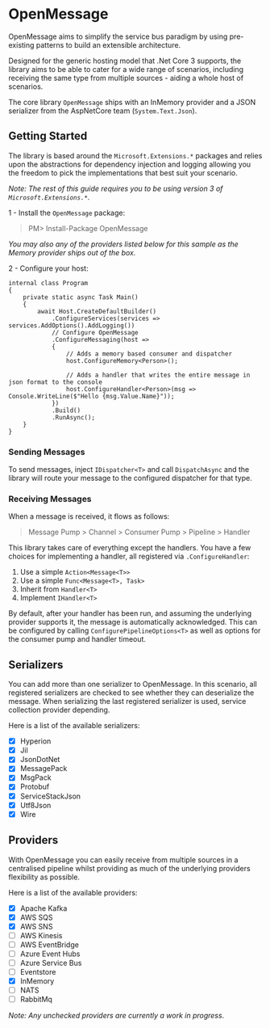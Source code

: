 # OpenMessage

OpenMessage aims to simplify the service bus paradigm by using pre-existing patterns to build an extensible architecture.

Designed for the generic hosting model that .Net Core 3 supports, the library aims to be able to cater for a wide range of scenarios, including receiving the same type from multiple sources - aiding a whole host of scenarios.

The core library `OpenMessage` ships with an InMemory provider and a JSON serializer from the AspNetCore team (`System.Text.Json`).

## Getting Started

The library is based around the `Microsoft.Extensions.*` packages and relies upon the abstractions for dependency injection and logging allowing you the freedom to pick the implementations that best suit your scenario.

_Note: The rest of this guide requires you to be using version 3 of `Microsoft.Extensions.*`._

1 - Install the `OpenMessage` package:

> PM> Install-Package OpenMessage

_You may also any of the providers listed below for this sample as the Memory provider ships out of the box._

2 - Configure your host:

    internal class Program
    {
        private static async Task Main()
        {
            await Host.CreateDefaultBuilder()
                .ConfigureServices(services => services.AddOptions().AddLogging())
                // Configure OpenMessage
                .ConfigureMessaging(host =>
                {
                    // Adds a memory based consumer and dispatcher
                    host.ConfigureMemory<Person>();

                    // Adds a handler that writes the entire message in json format to the console
                    host.ConfigureHandler<Person>(msg => Console.WriteLine($"Hello {msg.Value.Name}"));
                })
                .Build()
                .RunAsync();
        }
    }
    
### Sending Messages

To send messages, inject `IDispatcher<T>` and call `DispatchAsync` and the library will route your message to the configured dispatcher for that type.
    
### Receiving Messages

When a message is received, it flows as follows:

> Message Pump > Channel > Consumer Pump > Pipeline > Handler

This library takes care of everything except the handlers. You have a few choices for implementing a handler, all registered via `.ConfigureHandler`:

1. Use a simple `Action<Message<T>>`
2. Use a simple `Func<Message<T>, Task>`
3. Inherit from `Handler<T>`
4. Implement `IHandler<T>`

By default, after your handler has been run, and assuming the underlying provider supports it, the message is automatically acknowledged. This can be configured by calling `ConfigurePipelineOptions<T>` as well as options for the consumer pump and handler timeout. 

## Serializers

You can add more than one serializer to OpenMessage. In this scenario, all registered serializers are checked to see whether they can deserialize the message. When serializing the last registered serializer is used, service collection provider depending.

Here is a list of the available serializers:

- [x] Hyperion
- [x] Jil
- [x] JsonDotNet
- [x] MessagePack
- [x] MsgPack
- [x] Protobuf
- [x] ServiceStackJson
- [x] Utf8Json
- [x] Wire

## Providers

With OpenMessage you can easily receive from multiple sources in a centralised pipeline whilst providing as much of the underlying providers flexibility as possible. 

Here is a list of the available providers:

- [x] Apache Kafka
- [x] AWS SQS
- [x] AWS SNS
- [ ] AWS Kinesis
- [ ] AWS EventBridge
- [ ] Azure Event Hubs
- [ ] Azure Service Bus
- [ ] Eventstore
- [x] InMemory 
- [ ] NATS
- [ ] RabbitMq

_Note: Any unchecked providers are currently a work in progress_.
